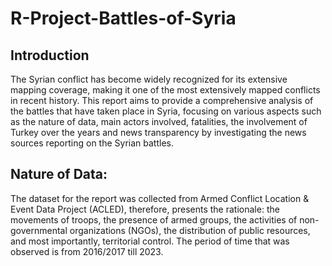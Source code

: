 # R-Project-Battles-of-Syria

## Introduction
The Syrian conflict has become widely recognized for its extensive mapping coverage, making it
one of the most extensively mapped conflicts in recent history. This report aims to provide a
comprehensive analysis of the battles that have taken place in Syria, focusing on various aspects
such as the nature of data, main actors involved, fatalities, the involvement of Turkey over the
years and news transparency by investigating the news sources reporting on the Syrian battles.

## Nature of Data:
The dataset for the report was collected from Armed Conflict Location & Event Data Project
(ACLED), therefore, presents the rationale: the movements of troops, the presence of armed
groups, the activities of non-governmental organizations (NGOs), the distribution of public
resources, and most importantly, territorial control.
The period of time that was observed is from 2016/2017 till 2023.
